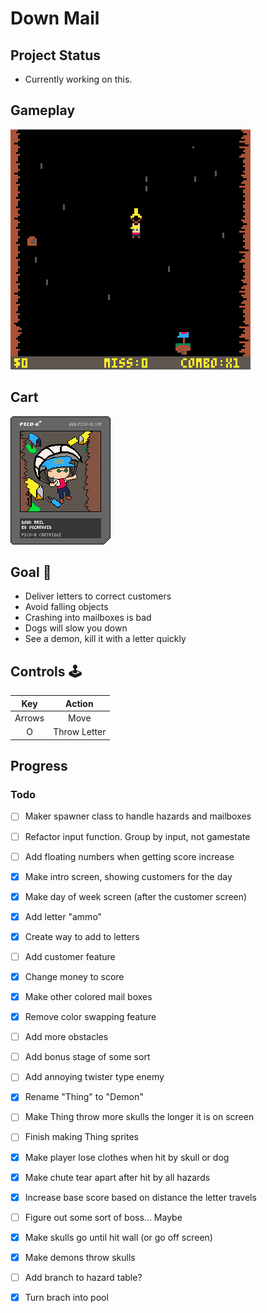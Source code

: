 # Down Mail

## Project Status
- Currently working on this.

## Gameplay
![gameplay](https://github.com/sugarvoid/down-mail/blob/master/gameplay.gif)
<br>

## Cart
![cart](https://github.com/sugarvoid/down-mail/blob/master/down_mail.p8.png)


## Goal :dart:

-   Deliver letters to correct customers
-   Avoid falling objects
-   Crashing into mailboxes is bad
-   Dogs will slow you down
-   See a demon, kill it with a letter quickly

## Controls :joystick:

|  Key   |   Action   |
| :----: | :--------: |
| Arrows |    Move    |
|   O    | Throw Letter |



## Progress

### Todo
- [ ] Maker spawner class to handle hazards and mailboxes
- [ ] Refactor input function. Group by input, not gamestate
- [ ] Add floating numbers when getting score increase
- [x] Make intro screen, showing customers for the day
- [x] Make day of week screen (after the customer screen)
- [x] Add letter "ammo"
- [x] Create way to add to letters
- [ ] Add customer feature
- [x] Change money to score
- [x] Make other colored mail boxes
- [x] Remove color swapping feature
- [ ] Add more obstacles
- [ ] Add bonus stage of some sort
- [ ] Add annoying twister type enemy
- [x] Rename "Thing" to "Demon"
- [ ] Make Thing throw more skulls the longer it is on screen
- [ ] Finish making Thing sprites
- [x] Make player lose clothes when hit by skull or dog
- [x] Make chute tear apart after hit by all hazards
- [x] Increase base score based on distance the letter travels 
- [ ] Figure out some sort of boss... Maybe
- [x] Make skulls go until hit wall (or go off screen)
- [x] Make demons throw skulls
- [ ] Add branch to hazard table?
- [x] Turn brach into pool
 